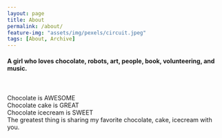 ```yaml
---
layout: page
title: About
permalink: /about/
feature-img: "assets/img/pexels/circuit.jpeg"
tags: [About, Archive]
---
```

<h4>A girl who loves chocolate, robots, art, people, book, volunteering, and music.</h4><br>
<br>
Chocolate is AWESOME<br>
Chocolate cake is GREAT<br>
Chocolate icecream is SWEET<br>
The greatest thing is sharing my favorite chocolate, cake, icecream with you.<br>
